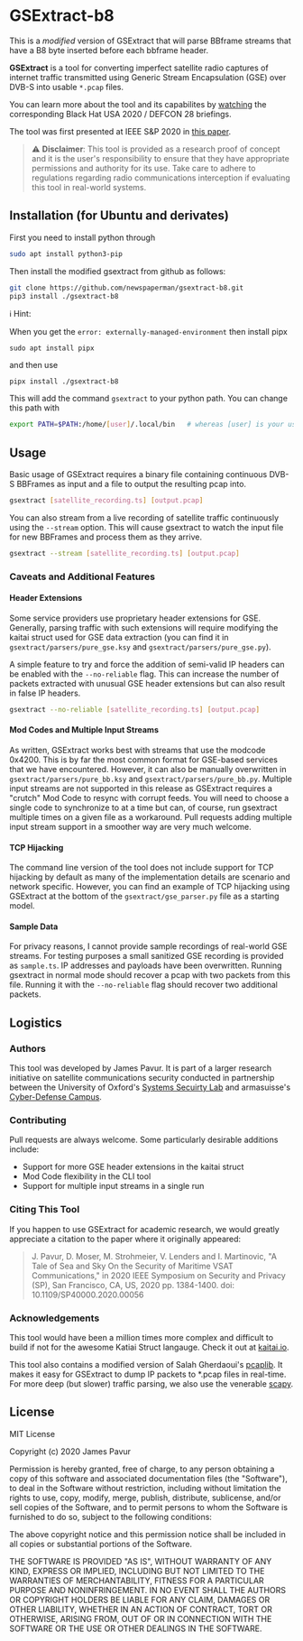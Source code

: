 # GSExtract-b8
This is a *modified* version of GSExtract that will parse BBframe streams that have a B8 byte inserted before each bbframe header.

**GSExtract** is a tool for converting imperfect satellite radio captures of internet traffic transmitted using Generic Stream Encapsulation (GSE) over DVB-S into usable `*.pcap` files.

You can learn more about the tool and its capabilites by [watching](https://www.youtube.com/watch?v=ku0Q_Wey4K0) the corresponding Black Hat USA 2020 / DEFCON 28 briefings.

The tool was first presented at IEEE S&P 2020 in [this paper](https://doi.ieeecomputersociety.org/10.1109/SP40000.2020.00056). 

>:warning: **Disclaimer**: This tool is provided as a research proof of concept and it is the user's responsibility to ensure that they have appropriate permissions and authority for its use. Take care to adhere to regulations regarding radio communications interception if evaluating this tool in real-world systems.

## Installation (for Ubuntu and derivates)

First you need to install python through

```bash
sudo apt install python3-pip
```

Then install the modified gsextract from github as follows:
```bash
git clone https://github.com/newspaperman/gsextract-b8.git
pip3 install ./gsextract-b8
```

ℹ️ Hint:

When you get the `error: externally-managed-environment` then install pipx

```
sudo apt install pipx
``` 

and then use

```
pipx install ./gsextract-b8
```
 

This will add the command ``gsextract`` to your python path. You can change this path with

```bash
export PATH=$PATH:/home/[user]/.local/bin   # whereas [user] is your username
```

## Usage
Basic usage of GSExtract requires a binary file containing continuous DVB-S BBFrames as input and a file to output the resulting pcap into.

```bash
gsextract [satellite_recording.ts] [output.pcap]
```

You can also stream from a live recording of satellite traffic continuously using the ``--stream`` option. This will cause gsextract to watch the input file for new BBFrames and process them as they arrive.
```bash
gsextract --stream [satellite_recording.ts] [output.pcap]
```

### Caveats and Additional Features
#### Header Extensions
Some service providers use proprietary header extensions for GSE. Generally, parsing traffic with such extensions will require modifying the kaitai struct used for GSE data extraction (you can find it in ``gsextract/parsers/pure_gse.ksy`` and ``gsextract/parsers/pure_gse.py``).

A simple feature to try and force the addition of semi-valid IP headers can be enabled with the ``--no-reliable`` flag. This can increase the number of packets extracted with unusual GSE header extensions but can also result in false IP headers.
```bash
gsextract --no-reliable [satellite_recording.ts] [output.pcap]
```
#### Mod Codes and Multiple Input Streams
As written, GSExtract works best with streams that use the modcode 0x4200. This is by far the most common format for GSE-based services that we have encountered. However, it can also be manually overwritten in ``gsextract/parsers/pure_bb.ksy`` and ``gsextract/parsers/pure_bb.py``. Multiple input streams are not supported in this release as GSExtract requires a "crutch" Mod Code to resync with corrupt feeds. You will need to choose a single code to synchronize to at a time but can, of course, run gsextract multiple times on a given file as a workaround. Pull requests adding multiple input stream support in a smoother way are very much welcome.

#### TCP Hijacking
The command line version of the tool does not include support for TCP hijacking by default as many of the implementation details are scenario and network specific. However, you can find an example of TCP hijacking using GSExtract at the bottom of the ``gsextract/gse_parser.py`` file as a starting model.

#### Sample Data
For privacy reasons, I cannot provide sample recordings of real-world GSE streams. For testing purposes a small sanitized GSE recording is provided as ``sample.ts``. IP addresses and payloads have been overwritten. Running gsextract in normal mode should recover a pcap with two packets from this file. Running it with the ``--no-reliable`` flag should recover two additional packets.

## Logistics
### Authors
This tool was developed by James Pavur. It is part of a larger research initiative on satellite communications security conducted in partnership between the University of Oxford's [Systems Secuirty Lab](https://seclab.cs.ox.ac.uk/) and armasuisse's [Cyber-Defense Campus](https://www.ar.admin.ch/en/armasuisse-wissenschaft-und-technologie-w-t/cyber-defence_campus.html).

### Contributing
Pull requests are always welcome. Some particularly desirable additions include:
* Support for more GSE header extensions in the kaitai struct
* Mod Code flexibility in the CLI tool
* Support for multiple input streams in a single run

### Citing This Tool
If you happen to use GSExtract for academic research, we would greatly appreciate a citation to the paper where it originally appeared:
> J. Pavur, D. Moser, M. Strohmeier, V. Lenders and I. Martinovic,  "A Tale of Sea and Sky On the Security of Maritime VSAT Communications," in 2020 IEEE Symposium on Security and Privacy (SP), San Francisco, CA, US, 2020 pp. 1384-1400. doi: 10.1109/SP40000.2020.00056

### Acknowledgements
This tool would have been a million times more complex and difficult to build if not for the awesome Katiai Struct langauge. Check it out at [kaitai.io](https://kaitai.io/).

This tool also contains a modified version of Salah Gherdaoui's [pcaplib](https://pypi.org/project/pcaplib/#description). It makes it easy for GSExtract to dump IP packets to *.pcap files in real-time. For more deep (but slower) traffic parsing, we also use the venerable [scapy](https://scapy.net/).

## License
MIT License

Copyright (c) 2020 James Pavur

Permission is hereby granted, free of charge, to any person obtaining a copy
of this software and associated documentation files (the "Software"), to deal
in the Software without restriction, including without limitation the rights
to use, copy, modify, merge, publish, distribute, sublicense, and/or sell
copies of the Software, and to permit persons to whom the Software is
furnished to do so, subject to the following conditions:

The above copyright notice and this permission notice shall be included in all
copies or substantial portions of the Software.

THE SOFTWARE IS PROVIDED "AS IS", WITHOUT WARRANTY OF ANY KIND, EXPRESS OR
IMPLIED, INCLUDING BUT NOT LIMITED TO THE WARRANTIES OF MERCHANTABILITY,
FITNESS FOR A PARTICULAR PURPOSE AND NONINFRINGEMENT. IN NO EVENT SHALL THE
AUTHORS OR COPYRIGHT HOLDERS BE LIABLE FOR ANY CLAIM, DAMAGES OR OTHER
LIABILITY, WHETHER IN AN ACTION OF CONTRACT, TORT OR OTHERWISE, ARISING FROM,
OUT OF OR IN CONNECTION WITH THE SOFTWARE OR THE USE OR OTHER DEALINGS IN THE
SOFTWARE.
